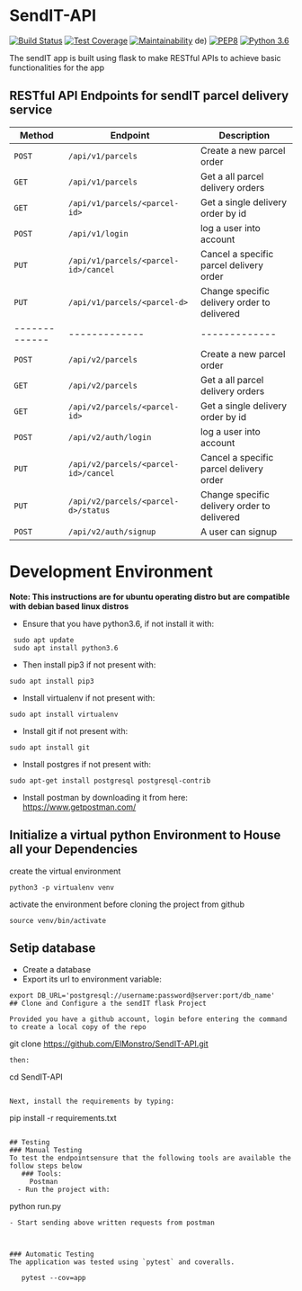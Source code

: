 # SendIT-API

[![Build Status](https://travis-ci.org/ElMonstro/SendIT-API.svg?branch=ft-admin-get-all-orders-161700246)](https://travis-ci.org/ElMonstro/SendIT-API)
[![Test Coverage](https://api.codeclimate.com/v1/badges/7afda6c46de2f7995949/test_coverage)](https://codeclimate.com/github/ElMonstro/SendIT-API/test_coverage)
[![Maintainability](https://api.codeclimate.com/v1/badges/7afda6c46de2f7995949/maintainability)](https://codeclimate.com/github/ElMonstro/SendIT-API/maintainability)
de)
[![PEP8](https://img.shields.io/badge/code%20style-pep8-orange.svg)](https://www.python.org/dev/peps/pep-0008/)
[![Python 3.6](https://img.shields.io/badge/python-3.6-blue.svg)](https://www.python.org/downloads/release/python-360/)

The sendIT app is built using flask to make RESTful APIs to achieve basic functionalities for the app 

## RESTful API Endpoints for sendIT parcel delivery service


| Method        |       Endpoint                        |         Description                           |
| ------------- |       -------------                   |         -------------                         |
| `POST`        | `/api/v1/parcels`                     |   Create a new parcel order                   |
| `GET`         | `/api/v1/parcels`                     |   Get a all parcel delivery orders            |
| `GET`         | `/api/v1/parcels/<parcel-id>`         |   Get a single delivery order by id           |
| `POST`        | `/api/v1/login`                       |   log a user into account                     |
| `PUT`         | `/api/v1/parcels/<parcel-id>/cancel`  |   Cancel a specific parcel delivery order     |
| `PUT`         | `/api/v1/parcels/<parcel-d>`          |   Change specific delivery order to delivered |
| ------------- |       -------------                   |         -------------                         |
| `POST`        | `/api/v2/parcels`                     |   Create a new parcel order                   |
| `GET`         | `/api/v2/parcels`                     |   Get a all parcel delivery orders            |
| `GET`         | `/api/v2/parcels/<parcel-id>`         |   Get a single delivery order by id           |
| `POST`        | `/api/v2/auth/login`                  |   log a user into account                     |
| `PUT`         | `/api/v2/parcels/<parcel-id>/cancel`  |   Cancel a specific parcel delivery order     |
| `PUT`         | `/api/v2/parcels/<parcel-d>/status`   |   Change specific delivery order to delivered |
| `POST`        | `/api/v2/auth/signup`                 |   A user can signup                           |


# Development Environment
**Note: This instructions are for ubuntu operating distro but are compatible with debian based linux distros**

- Ensure that you have python3.6,
if not install it with:
```
 sudo apt update
 sudo apt install python3.6 
```
- Then install pip3 if not present with:
 ```
 sudo apt install pip3
 ```
- Install virtualenv if not present with:
 ```
 sudo apt install virtualenv
 ```
- Install git if not present with:
```
sudo apt install git
```
- Install postgres if not present with:
```
sudo apt-get install postgresql postgresql-contrib
```
- Install postman by downloading it from here:
https://www.getpostman.com/



## Initialize a virtual python Environment to House all your Dependencies

create the virtual environment

```
python3 -p virtualenv venv 
```
activate the environment before cloning the project from github

```
source venv/bin/activate
```
## Setip database

- Create a database 
- Export its url to environment variable:
```
export DB_URL='postgresql://username:password@server:port/db_name'
## Clone and Configure a the sendIT flask Project

Provided you have a github account, login before entering the command to create a local copy of the repo

```
git clone https://github.com/ElMonstro/SendIT-API.git
```
then:
```
cd SendIT-API
```

Next, install the requirements by typing:

```
pip install -r requirements.txt
```

## Testing
### Manual Testing
To test the endpointsensure that the following tools are available the follow steps below
   ### Tools:
     Postman
  - Run the project with:
  ```
  python run.py
  ```
  - Start sending above written requests from postman
      
  
     
### Automatic Testing
  The application was tested using `pytest` and coveralls.
     
     pytest --cov=app
